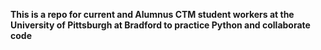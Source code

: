 **This is a repo for current and Alumnus CTM student workers at the University of Pittsburgh at Bradford to practice Python and collaborate code**
